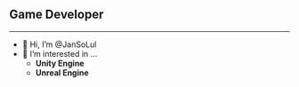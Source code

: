 ## **Game Developer**
* * *
- 👋 Hi, I’m @JanSoLul
- 👀 I’m interested in ...   
  * **Unity Engine**   
  * **Unreal Engine**   

<!---
JanSoLul/JanSoLul is a ✨ special ✨ repository because its `README.md` (this file) appears on your GitHub profile.
You can click the Preview link to take a look at your changes.
--->
